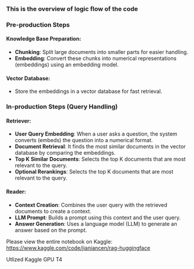 ### This is the overview of logic flow of the code

### Pre-production Steps

#### Knowledge Base Preparation:
- **Chunking**: Split large documents into smaller parts for easier handling.
- **Embedding**: Convert these chunks into numerical representations (embeddings) using an embedding model.

#### Vector Database:
- Store the embeddings in a vector database for fast retrieval.

### In-production Steps (Query Handling)

#### Retriever:
- **User Query Embedding**: When a user asks a question, the system converts (embeds) the question into a numerical format.
- **Document Retrieval**: It finds the most similar documents in the vector database by comparing the embeddings.
- **Top K Similar Documents**: Selects the top K documents that are most relevant to the query.
- **Optional Rerankings**: Selects the top K documents that are most relevant to the query.

#### Reader:
- **Context Creation**: Combines the user query with the retrieved documents to create a context.
- **LLM Prompt**: Builds a prompt using this context and the user query.
- **Answer Generation**: Uses a language model (LLM) to generate an answer based on the prompt.

Please view the entire notebook on Kaggle: https://www.kaggle.com/code/jianiancen/rag-huggingface

Utlized Kaggle GPU T4 
